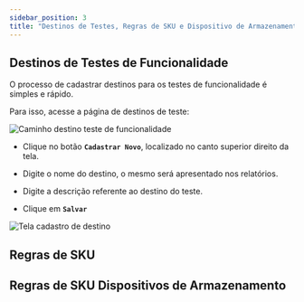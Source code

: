 ```yaml
---
sidebar_position: 3
title: "Destinos de Testes, Regras de SKU e Dispositivo de Armazenamento"
---
```


## Destinos de Testes de Funcionalidade

O processo de cadastrar destinos para os testes de funcionalidade é simples e rápido.

Para isso, acesse a página de destinos de teste:

![Caminho destino teste de funcionalidade](/img/images/destino_teste.png)

- Clique no botão **`Cadastrar Novo`**, localizado no canto superior direito da tela.

- Digite o nome do destino, o mesmo será apresentado nos relatórios.

- Digite a descrição referente ao destino do teste.

- Clique em **`Salvar`**

![Tela cadastro de destino](/img/images/cadastrar_destino.png)

## Regras de SKU

## Regras de SKU Dispositivos de Armazenamento
